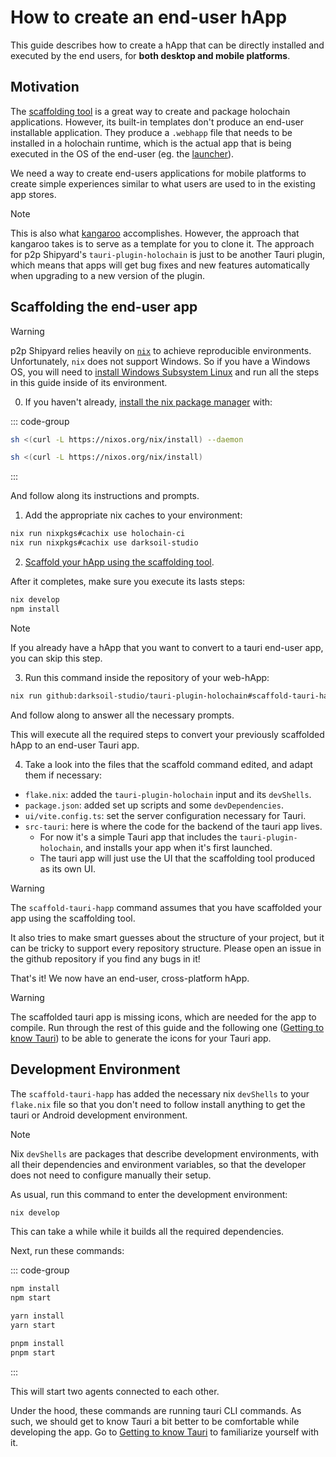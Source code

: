 # How to create an end-user hApp

This guide describes how to create a hApp that can be directly installed and executed by the end users, for **both desktop and mobile platforms**.

## Motivation

The [scaffolding tool](https://github.com/holochain/scaffolding) is a great way to create and package holochain applications. However, its built-in templates don't produce an end-user installable application. They produce a `.webhapp` file that needs to be installed in a holochain runtime, which is the actual app that is being executed in the OS of the end-user (eg. the [launcher](https://github.com/holochain/launcher)).

We need a way to create end-users applications for mobile platforms to create simple experiences similar to what users are used to in the existing app stores. 

> [!NOTE]
> This is also what [kangaroo](https://github.com/holochain-apps/holochain-kangaroo) accomplishes. However, the approach that kangaroo takes is to serve as a template for you to clone it. The approach for p2p Shipyard's `tauri-plugin-holochain` is just to be another Tauri plugin, which means that apps will get bug fixes and new features automatically when upgrading to a new version of the plugin.

## Scaffolding the end-user app

> [!WARNING]
> p2p Shipyard relies heavily on [`nix`](https://nixos.org/) to achieve reproducible environments. Unfortunately, `nix` does not support Windows. So if you have a Windows OS, you will need to [install Windows Subsystem Linux](https://learn.microsoft.com/en-us/windows/wsl/install) and run all the steps in this guide inside of its environment.

0. If you haven't already, [install the nix package manager](https://nixos.org/download/#nix-install-linux) with: 

::: code-group
```bash [Linux]
sh <(curl -L https://nixos.org/nix/install) --daemon
```
```bash [MacOs]
sh <(curl -L https://nixos.org/nix/install)
```
:::

And follow along its instructions and prompts.

1. Add the appropriate nix caches to your environment:

```bash
nix run nixpkgs#cachix use holochain-ci
nix run nixpkgs#cachix use darksoil-studio
```

2. [Scaffold your hApp using the scaffolding tool](https://developer.holochain.org/get-started/3-forum-app-tutorial/).

After it completes, make sure you execute its lasts steps:

```bash
nix develop
npm install
```

> [!NOTE]
> If you already have a hApp that you want to convert to a tauri end-user app, you can skip this step.

3. Run this command inside the repository of your web-hApp:

```bash
nix run github:darksoil-studio/tauri-plugin-holochain#scaffold-tauri-happ
```

And follow along to answer all the necessary prompts.

This will execute all the required steps to convert your previously scaffolded hApp to an end-user Tauri app.

4. Take a look into the files that the scaffold command edited, and adapt them if necessary:

- `flake.nix`: added the `tauri-plugin-holochain` input and its `devShells`.
- `package.json`: added set up scripts and some `devDependencies`.
- `ui/vite.config.ts`: set the server configuration necessary for Tauri.
- `src-tauri`: here is where the code for the backend of the tauri app lives. 
  - For now it's a simple Tauri app that includes the `tauri-plugin-holochain`, and installs your app when it's first launched.
  - The tauri app will just use the UI that the scaffolding tool produced as its own UI.

> [!WARNING]
> The `scaffold-tauri-happ` command assumes that you have scaffolded your app using the scaffolding tool.
>
> It also tries to make smart guesses about the structure of your project, but it can be tricky to support every repository structure. Please open an issue in the github repository if you find any bugs in it!

That's it! We now have an end-user, cross-platform hApp. 

> [!WARNING]
> The scaffolded tauri app is missing icons, which are needed for the app to compile. Run through the rest of this guide and the following one ([Getting to know Tauri](./getting-to-know-tauri)) to be able to generate the icons for your Tauri app.

## Development Environment

The `scaffold-tauri-happ` has added the necessary nix `devShells` to your `flake.nix` file so that you don't need to follow install anything to get the tauri or Android development environment.

> [!NOTE]
> Nix `devShells` are packages that describe development environments, with all their dependencies and environment variables, so that the developer does not need to configure manually their setup.

As usual, run this command to enter the development environment:

```bash
nix develop
```

This can take a while while it builds all the required dependencies.

Next, run these commands:

::: code-group
```bash [npm]
npm install
npm start
```

```bash [yarn]
yarn install
yarn start
```

```bash [pnpm]
pnpm install
pnpm start
```
:::

This will start two agents connected to each other.

Under the hood, these commands are running tauri CLI commands. As such, we should get to know Tauri a bit better to be comfortable while developing the app. Go to [Getting to know Tauri](./getting-to-know-tauri.md) to familiarize yourself with it.

